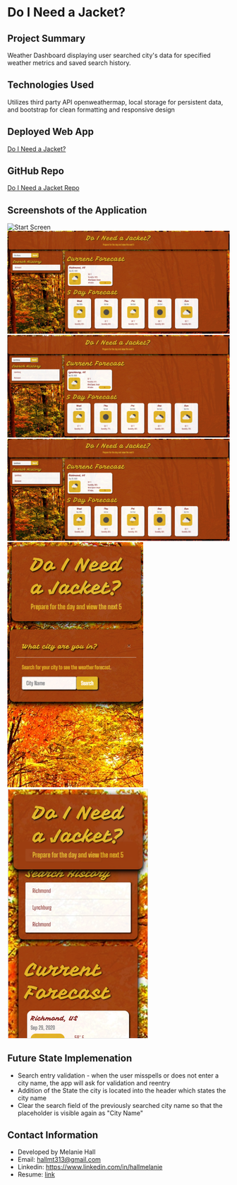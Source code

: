 # Do I Need a Jacket?

## Project Summary
Weather Dashboard displaying user searched city's data for specified weather metrics and saved search history. 

## Technologies Used

Utilizes third party API openweathermap, local storage for persistent data, and bootstrap for clean formatting and responsive design 

## Deployed Web App

[Do I Need a Jacket?](https://mhall313.github.io/weather-db/)

## GitHub Repo

[Do I Need a Jacket Repo](https://github.com/mhall313/weather-db)

## Screenshots of the Application

![Start Screen](assets/01-Start-Screen.PNG)
![First Search](assets/02-First-Search.PNG)
![Second Search](assets/03-Second-Search.PNG)
![Search History](assets/04-Search-History-Click.PNG)
![Mobile View Start](assets/05-Mobile-Start.PNG)
![Mobile Search Screen](assets/05-Mobile-Search.PNG)

## Future State Implemenation

- Search entry validation - when the user misspells or does not enter a city name, the app will ask for validation and reentry
- Addition of the State the city is located into the header which states the city name
- Clear the search field of the previously searched city name so that the placeholder is visible again as "City Name"

## Contact Information

- Developed by Melanie Hall
- Email: hallmt313@gmail.com
- Linkedin: https://www.linkedin.com/in/hallmelanie
- Resume: [link](assets/MelanieHallResume.pdf)
